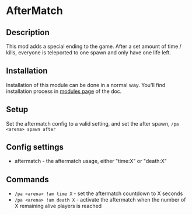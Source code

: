 # AfterMatch
## Description

This mod adds a special ending to the game. After a set amount of time / kills, everyone is teleported to one spawn and only have one life left.
## Installation

Installation of this module can be done in a normal way. You'll find installation process in [modules page](../modules.md#installing-modules) of the doc.
## Setup

Set the aftermatch config to a valid setting, and set the after spawn, `/pa <arena> spawn after`
## Config settings

- aftermatch \- the aftermatch usage, either "time:X" or "death:X" 

## Commands

- `/pa <arena> !am time X` \- set the aftermatch countdown to X seconds
- `/pa <arena> !am death X` \- activate the aftermatch when the number of X remaining alive players is reached